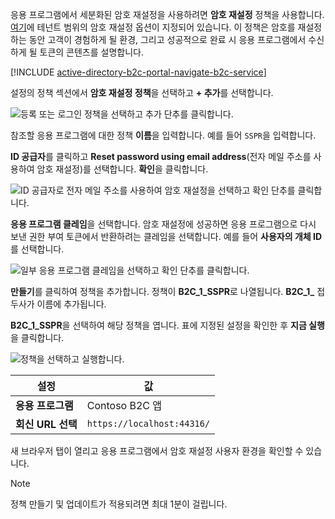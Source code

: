 응용 프로그램에서 세분화된 암호 재설정을 사용하려면 **암호 재설정** 정책을 사용합니다. [여기](../articles/active-directory-b2c/active-directory-b2c-reference-sspr.md)에 테넌트 범위의 암호 재설정 옵션이 지정되어 있습니다. 이 정책은 암호를 재설정하는 동안 고객이 경험하게 될 환경, 그리고 성공적으로 완료 시 응용 프로그램에서 수신하게 될 토큰의 콘텐츠를 설명합니다.

[!INCLUDE [active-directory-b2c-portal-navigate-b2c-service](active-directory-b2c-portal-navigate-b2c-service.md)]

설정의 정책 섹션에서 **암호 재설정 정책**을 선택하고 **+ 추가**를 선택합니다.

![등록 또는 로그인 정책을 선택하고 추가 단추를 클릭합니다.](media/active-directory-b2c-create-password-reset-policy/add-b2c-password-reset-policy.png)

참조할 응용 프로그램에 대한 정책 **이름**을 입력합니다. 예를 들어 `SSPR`을 입력합니다.

**ID 공급자**를 클릭하고 **Reset password using email address**(전자 메일 주소를 사용하여 암호 재설정)를 선택합니다. **확인**을 클릭합니다.

![ID 공급자로 전자 메일 주소를 사용하여 암호 재설정을 선택하고 확인 단추를 클릭합니다.](media/active-directory-b2c-create-password-reset-policy/add-b2c-password-reset-identity-providers.png)

**응용 프로그램 클레임**을 선택합니다. 암호 재설정에 성공하면 응용 프로그램으로 다시 보낸 권한 부여 토큰에서 반환하려는 클레임을 선택합니다. 예를 들어 **사용자의 개체 ID**를 선택합니다.

![일부 응용 프로그램 클레임을 선택하고 확인 단추를 클릭합니다.](media/active-directory-b2c-create-password-reset-policy/add-b2c-password-reset-application-claims.png)

**만들기**를 클릭하여 정책을 추가합니다. 정책이 **B2C_1_SSPR**로 나열됩니다. **B2C_1_** 접두사가 이름에 추가됩니다.

**B2C_1_SSPR**을 선택하여 해당 정책을 엽니다. 표에 지정된 설정을 확인한 후 **지금 실행**을 클릭합니다.

![정책을 선택하고 실행합니다.](media/active-directory-b2c-create-password-reset-policy/run-b2c-password-reset-policy.png)

| 설정      | 값  |
| ------------ | ------ |
| **응용 프로그램** | Contoso B2C 앱 |
| **회신 URL 선택** | `https://localhost:44316/` |

새 브라우저 탭이 열리고 응용 프로그램에서 암호 재설정 사용자 환경을 확인할 수 있습니다.

> [!NOTE]
> 정책 만들기 및 업데이트가 적용되려면 최대 1분이 걸립니다.
>
